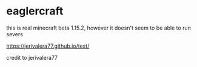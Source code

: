 # eaglercraft

this is real minecraft beta 1.15.2, however it doesn't seem to be able to run severs

https://jerivalera77.github.io/test/

credit to jerivalera77
